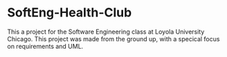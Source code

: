 # SoftEng-Health-Club
This a project for the Software Engineering class at Loyola University Chicago. This project was made from the ground up, with a specical focus on requirements and UML.

